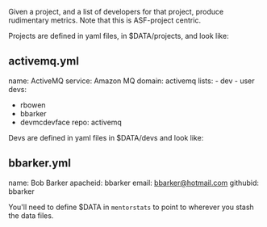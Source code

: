 Given a project, and a list of developers for that project, produce
rudimentary metrics. Note that this is ASF-project centric.

Projects are defined in yaml files, in $DATA/projects, and look like:

activemq.yml
------------

name: ActiveMQ
service: Amazon MQ
domain: activemq
lists:
    - dev
    - user
devs:
   - rbowen
   - bbarker
   - devmcdevface
repo: activemq

Devs are defined in yaml files in $DATA/devs and look like:

bbarker.yml
----------

name: Bob Barker
apacheid: bbarker
email: bbarker@hotmail.com
githubid: bbarker

You'll need to define $DATA in `mentorstats` to point to wherever you
stash the data files.

